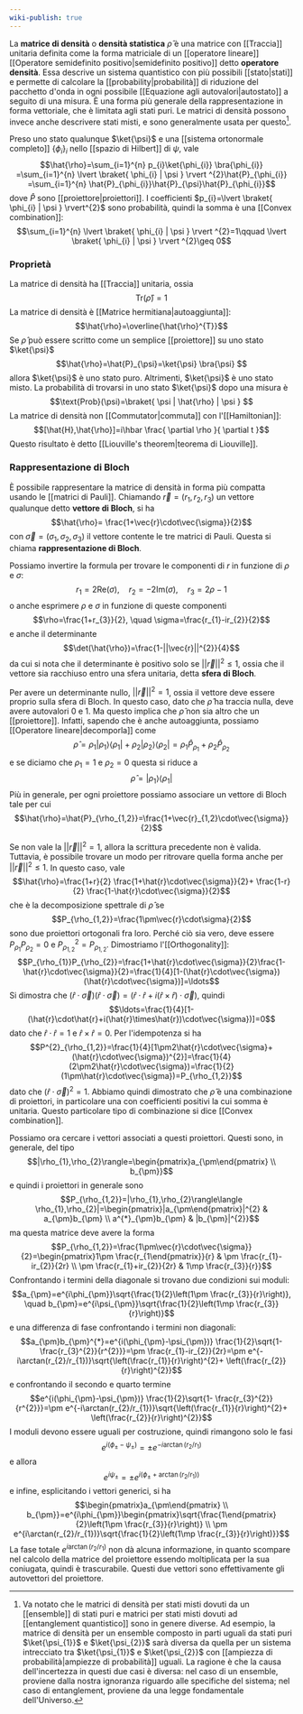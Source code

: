 ```yaml
---
wiki-publish: true
---
```

La **matrice di densità** o **densità statistica** $\hat{\rho}$ è una matrice con [[Traccia]] unitaria definita come la forma matriciale di un [[operatore lineare]] [[Operatore semidefinito positivo|semidefinito positivo]] detto **operatore densità**. Essa descrive un sistema quantistico con più possibili [[stato|stati]] e permette di calcolare la [[probability|probabilità]] di riduzione del pacchetto d'onda in ogni possibile [[Equazione agli autovalori|autostato]] a seguito di una misura. È una forma più generale della rappresentazione in forma vettoriale, che è limitata agli stati puri. Le matrici di densità possono invece anche descrivere stati misti, e sono generalmente usata per questo[^1].

Preso uno stato qualunque $\ket{\psi}$ e una [[sistema ortonormale completo]] $\{ \phi_{i} \}_{i}$ nello [[spazio di Hilbert]] di $\psi$, vale
$$\hat{\rho}=\sum_{i=1}^{n} p_{i}\ket{\phi_{i}} \bra{\phi_{i}} =\sum_{i=1}^{n} \lvert \braket{ \phi_{i} | \psi } \rvert ^{2}\hat{P}_{\phi_{i}} =\sum_{i=1}^{n} \hat{P}_{\phi_{i}}\hat{P}_{\psi}\hat{P}_{\phi_{i}}$$
dove $\hat{P}$ sono [[proiettore|proiettori]]. I coefficienti $p_{i}=\lvert \braket{ \phi_{i} | \psi } \rvert^{2}$ sono probabilità, quindi la somma è una [[Convex combination]]:
$$\sum_{i=1}^{n} \lvert \braket{ \phi_{i} | \psi } \rvert ^{2}=1\qquad \lvert \braket{ \phi_{i} | \psi } \rvert ^{2}\geq 0$$
### Proprietà
La matrice di densità ha [[Traccia]] unitaria, ossia
$$\text{Tr}(\hat{\rho})=1$$
La matrice di densità è [[Matrice hermitiana|autoaggiunta]]:
$$\hat{\rho}=\overline{\hat{\rho}^{T}}$$
Se $\hat{\rho}$ può essere scritto come un semplice [[proiettore]] su uno stato $\ket{\psi}$
$$\hat{\rho}=\hat{P}_{\psi}=\ket{\psi} \bra{\psi} $$
allora $\ket{\psi}$ è uno stato puro. Altrimenti, $\ket{\psi}$ è uno stato misto. La probabilità di trovarsi in uno stato $\ket{\psi}$ dopo una misura è
$$\text{Prob}(\psi)=\braket{ \psi | \hat{\rho} | \psi } $$
La matrice di densità non [[Commutator|commuta]] con l'[[Hamiltonian]]:
$$[\hat{H},\hat{\rho}]=i\hbar \frac{ \partial \rho }{ \partial t }$$
Questo risultato è detto [[Liouville's theorem|teorema di Liouville]].
### Rappresentazione di Bloch
È possibile rappresentare la matrice di densità in forma più compatta usando le [[matrici di Pauli]]. Chiamando $\vec{r}=(r_{1},r_{2},r_3)$ un vettore qualunque detto **vettore di Bloch**, si ha
$$\hat{\rho}= \frac{1+\vec{r}\cdot\vec{\sigma}}{2}$$
con $\vec{\sigma}=(\sigma_{1},\sigma_{2},\sigma_{3})$ il vettore contente le tre matrici di Pauli. Questa si chiama **rappresentazione di Bloch**.

Possiamo invertire la formula per trovare le componenti di $r$ in funzione di $\rho$ e $\sigma$:
$$r_{1}=2 \text{Re}(\sigma),\quad r_{2}=-2\text{Im}(\sigma), \quad r_{3}=2\rho-1$$
o anche esprimere $\rho$ e $\sigma$ in funzione di queste componenti
$$\rho=\frac{1+r_{3}}{2}, \quad \sigma=\frac{r_{1}-ir_{2}}{2}$$
e anche il determinante
$$\det(\hat{\rho})=\frac{1-||\vec{r}||^{2}}{4}$$
da cui si nota che il determinante è positivo solo se $||\vec{r}||^{2}\leq1$, ossia che il vettore sia racchiuso entro una sfera unitaria, detta **sfera di Bloch**.

Per avere un determinante nullo, $||\vec{r}||^{2}=1$, ossia il vettore deve essere proprio sulla sfera di Bloch. In questo caso, dato che $\hat{\rho}$ ha traccia nulla, deve avere autovalori 0 e 1. Ma questo implica che $\hat{\rho}$ non sia altro che un [[proiettore]]. Infatti, sapendo che è anche autoaggiunta, possiamo [[Operatore lineare|decomporla]] come
$$\hat{\rho}=\rho_{1}|\rho_{1}\rangle\langle \rho_{1}|+\rho_{2}|\rho_{2}\rangle\langle \rho_{2}|=\rho_{1}\hat{P}_{\rho_{1}}+\rho_{2}\hat{P}_{\rho_{2}}$$
e se diciamo che $\rho_{1}=1$ e $\rho_{2}=0$ questa si riduce a
$$\hat{\rho}=|\rho_{1}\rangle\langle \rho_{1}|$$
Più in generale, per ogni proiettore possiamo associare un vettore di Bloch tale per cui
$$\hat{\rho}=\hat{P}_{\rho_{1,2}}=\frac{1+\vec{r}_{1,2}\cdot\vec{\sigma}}{2}$$

Se non vale la $||\vec{r}||^{2}=1$, allora la scrittura precedente non è valida. Tuttavia, è possibile trovare un modo per ritrovare quella forma anche per $||\vec{r}||^{2}\leq1$. In questo caso, vale
$$\hat{\rho}=\frac{1+r}{2} \frac{1+\hat{r}\cdot\vec{\sigma}}{2}+ \frac{1-r}{2} \frac{1-\hat{r}\cdot\vec{\sigma}}{2}$$
che è la decomposizione spettrale di $\hat{\rho}$ se
$$P_{\rho_{1,2}}=\frac{1\pm\vec{r}\cdot\sigma}{2}$$
sono due proiettori ortogonali fra loro. Perché ciò sia vero, deve essere $P_{\rho_{1}}P_{\rho_{2}}=0$ e $P^{2}_{\rho_{1,2}}=P_{\rho_{1,2}}$. Dimostriamo l'[[Orthogonality]]:
$$P_{\rho_{1}}P_{\rho_{2}}=\frac{1+\hat{r}\cdot\vec{\sigma}}{2}\frac{1-\hat{r}\cdot\vec{\sigma}}{2}=\frac{1}{4}[1-(\hat{r}\cdot\vec{\sigma})(\hat{r}\cdot\vec{\sigma})]=\ldots$$
Si dimostra che $(\hat{r}\cdot\vec{\sigma})(\hat{r}\cdot\vec{\sigma})=(\hat{r}\cdot\hat{r}+i(\hat{r}\times\hat{r})\cdot\vec{\sigma})$, quindi
$$\ldots=\frac{1}{4}[1-(\hat{r}\cdot\hat{r}+i(\hat{r}\times\hat{r})\cdot\vec{\sigma})]=0$$
dato che $\hat{r}\cdot\hat{r}=1$ e $\hat{r}\times\hat{r}=0$. Per l'idempotenza si ha
$$P^{2}_{\rho_{1,2}}=\frac{1}{4}[1\pm2\hat{r}\cdot\vec{\sigma}+(\hat{r}\cdot\vec{\sigma})^{2}]=\frac{1}{4}(2\pm2\hat{r}\cdot\vec{\sigma})=\frac{1}{2}(1\pm\hat{r}\cdot\vec{\sigma})=P_{\rho_{1,2}}$$
dato che $(\hat{r}\cdot\vec{\sigma})^{2}=1$. Abbiamo quindi dimostrato che $\hat{\rho}$ è una combinazione di proiettori, in particolare una con coefficienti positivi la cui somma è unitaria. Questo particolare tipo di combinazione si dice [[Convex combination]].

Possiamo ora cercare i vettori associati a questi proiettori. Questi sono, in generale, del tipo
$$|\rho_{1},\rho_{2}\rangle=\begin{pmatrix}a_{\pm\end{pmatrix} \\ b_{\pm}}$$
e quindi i proiettori in generale sono
$$P_{\rho_{1,2}}=|\rho_{1},\rho_{2}\rangle\langle \rho_{1},\rho_{2}|=\begin{pmatrix}|a_{\pm\end{pmatrix}|^{2} & a_{\pm}b_{\pm} \\ a^{*}_{\pm}b_{\pm} & |b_{\pm}|^{2}}$$
ma questa matrice deve avere la forma
$$P_{\rho_{1,2}}=\frac{1\pm\vec{r}\cdot\vec{\sigma}}{2}=\begin{pmatrix}1\pm \frac{r_{1\end{pmatrix}}{r} & \pm \frac{r_{1}-ir_{2}}{2r} \\ \pm \frac{r_{1}+ir_{2}}{2r} & 1\mp \frac{r_{3}}{r}}$$
Confrontando i termini della diagonale si trovano due condizioni sui moduli:
$$a_{\pm}=e^{i\phi_{\pm}}\sqrt{\frac{1}{2}\left(1\pm \frac{r_{3}}{r}\right)}, \quad b_{\pm}=e^{i\psi_{\pm}}\sqrt{\frac{1}{2}\left(1\mp \frac{r_{3}}{r}\right)}$$
e una differenza di fase confrontando i termini non diagonali:
$$a_{\pm}b_{\pm}^{*}=e^{i(\phi_{\pm}-\psi_{\pm})} \frac{1}{2}\sqrt{1- \frac{r_{3}^{2}}{r^{2}}}=\pm \frac{r_{1}-ir_{2}}{2r}=\pm e^{-i\arctan(r_{2}/r_{1})}\sqrt{\left(\frac{r_{1}}{r}\right)^{2}+ \left(\frac{r_{2}}{r}\right)^{2}}$$
e confrontando il secondo e quarto termine
$$e^{i(\phi_{\pm}-\psi_{\pm})} \frac{1}{2}\sqrt{1- \frac{r_{3}^{2}}{r^{2}}}=\pm e^{-i\arctan(r_{2}/r_{1})}\sqrt{\left(\frac{r_{1}}{r}\right)^{2}+ \left(\frac{r_{2}}{r}\right)^{2}}$$
I moduli devono essere uguali per costruzione, quindi rimangono solo le fasi
$$e^{i(\phi_{\pm}-\psi_{\pm})}=\pm e^{-i\arctan(r_{2}/r_{1})}$$
e allora
$$e^{i\psi_{\pm}}=\pm e^{i(\phi_{\pm}+\arctan(r_{2}/r_{1}))}$$
e infine, esplicitando i vettori generici, si ha
$$\begin{pmatrix}a_{\pm\end{pmatrix} \\ b_{\pm}}=e^{i\phi_{\pm}}\begin{pmatrix}\sqrt{\frac{1\end{pmatrix}{2}\left(1\pm \frac{r_{3}}{r}\right)} \\ \pm e^{i\arctan(r_{2}/r_{1})}\sqrt{\frac{1}{2}\left(1\mp \frac{r_{3}}{r}\right)}}$$
La fase totale $e^{i\arctan(r_{2}/r_{1})}$ non dà alcuna informazione, in quanto scompare nel calcolo della matrice del proiettore essendo moltiplicata per la sua coniugata, quindi è trascurabile. Questi due vettori sono effettivamente gli autovettori del proiettore.

[^1]: Va notato che le matrici di densità per stati misti dovuti da un [[ensemble]] di stati puri e matrici per stati misti dovuti ad [[entanglement quantistico]] sono in genere diverse. Ad esempio, la matrice di densità per un ensemble composto in parti uguali da stati puri $\ket{\psi_{1}}$ e $\ket{\psi_{2}}$ sarà diversa da quella per un sistema intrecciato tra $\ket{\psi_{1}}$ e $\ket{\psi_{2}}$ con [[ampiezza di probabilità|ampiezze di probabilità]] uguali. La ragione è che la causa dell'incertezza in questi due casi è diversa: nel caso di un ensemble, proviene dalla nostra ignoranza riguardo alle specifiche del sistema; nel caso di entanglement, proviene da una legge fondamentale dell'Universo.